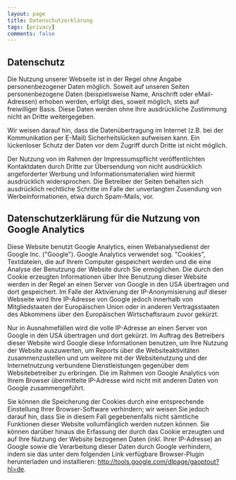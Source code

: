 ```yaml
---
layout: page
title: Datenschutzerklärung
tags: [privacy]
comments: false
---
```


## Datenschutz

Die Nutzung unserer Webseite ist in der Regel ohne Angabe personenbezogener Daten möglich.
Soweit auf unseren Seiten personenbezogene Daten (beispielsweise Name, Anschrift oder
eMail-Adressen) erhoben werden, erfolgt dies, soweit möglich, stets auf freiwilliger Basis.
Diese Daten werden ohne Ihre ausdrückliche Zustimmung nicht an Dritte weitergegeben.

Wir weisen darauf hin, dass die Datenübertragung im Internet (z.B. bei der Kommunikation
per E-Mail) Sicherheitslücken aufweisen kann. Ein lückenloser Schutz der Daten vor dem Zugriff
durch Dritte ist nicht möglich. 

Der Nutzung von im Rahmen der Impressumspflicht veröffentlichten Kontaktdaten
durch Dritte zur Übersendung von nicht ausdrücklich angeforderter Werbung
und Informationsmaterialien wird hiermit ausdrücklich widersprochen. Die
Betreiber der Seiten behalten sich ausdrücklich rechtliche Schritte im Falle
der unverlangten Zusendung von Werbeinformationen, etwa durch Spam-Mails, vor.

## Datenschutzerklärung für die Nutzung von Google Analytics

Diese Website benutzt Google Analytics, einen Webanalysedienst der Google Inc. ("Google").
Google Analytics verwendet sog. "Cookies", Textdateien, die auf Ihrem Computer gespeichert
werden und die eine Analyse der Benutzung der Website durch Sie ermöglichen. Die durch den
Cookie erzeugten Informationen über Ihre Benutzung dieser Website werden in der Regel an
einen Server von Google in den USA übertragen und dort gespeichert. Im Falle der Aktivierung
der IP-Anonymisierung auf dieser Webseite wird Ihre IP-Adresse von Google jedoch innerhalb
von Mitgliedstaaten der Europäischen Union oder in anderen Vertragsstaaten des Abkommens
über den Europäischen Wirtschaftsraum zuvor gekürzt.

Nur in Ausnahmefällen wird die volle IP-Adresse an einen Server von Google in
den USA übertragen und dort gekürzt. Im Auftrag des Betreibers dieser Website
wird Google diese Informationen benutzen, um Ihre Nutzung der Website
auszuwerten, um Reports über die Websiteaktivitäten zusammenzustellen und um
weitere mit der Websitenutzung und der Internetnutzung verbundene
Dienstleistungen gegenüber dem Websitebetreiber zu erbringen. Die im Rahmen
von Google Analytics von Ihrem Browser übermittelte IP-Adresse wird nicht mit
anderen Daten von Google zusammengeführt.

Sie können die Speicherung der Cookies durch eine entsprechende Einstellung Ihrer
Browser-Software verhindern; wir weisen Sie jedoch darauf hin, dass Sie in diesem Fall
gegebenenfalls nicht sämtliche Funktionen dieser Website vollumfänglich werden nutzen
können. Sie können darüber hinaus die Erfassung der durch das Cookie erzeugten und auf
Ihre Nutzung der Website bezogenen Daten (inkl. Ihrer IP-Adresse) an Google sowie die
Verarbeitung dieser Daten durch Google verhindern, indem sie das unter dem folgenden Link
verfügbare Browser-Plugin herunterladen und installieren:
<a href="http://tools.google.com/dlpage/gaoptout?hl=de">http://tools.google.com/dlpage/gaoptout?hl=de</a>.
